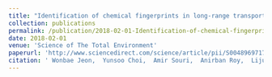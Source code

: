 ```yaml
---
title: "Identification of chemical fingerprints in long-range transport of burning induced upper tropospheric ozone from Colorado to the North Atlantic Ocean"
collection: publications
permalink: /publication/2018-02-01-Identification-of-chemical-fingerprints-in-long-range-transport-of-burning-induced-upper-tropospheric-ozone-from-Colorado-to-the-North-Atlantic-Ocean
date: 2018-02-01
venue: 'Science of The Total Environment'
paperurl: 'http://www.sciencedirect.com/science/article/pii/S0048969717325263'
citation: ' Wonbae Jeon,  Yunsoo Choi,  Amir Souri,  Anirban Roy,  Lijun Diao,  Shuai Pan,  Hwa Lee,  Soon-Hwan Lee, &quot;Identification of chemical fingerprints in long-range transport of burning induced upper tropospheric ozone from Colorado to the North Atlantic Ocean.&quot; Science of The Total Environment, 2018.'
---
```

